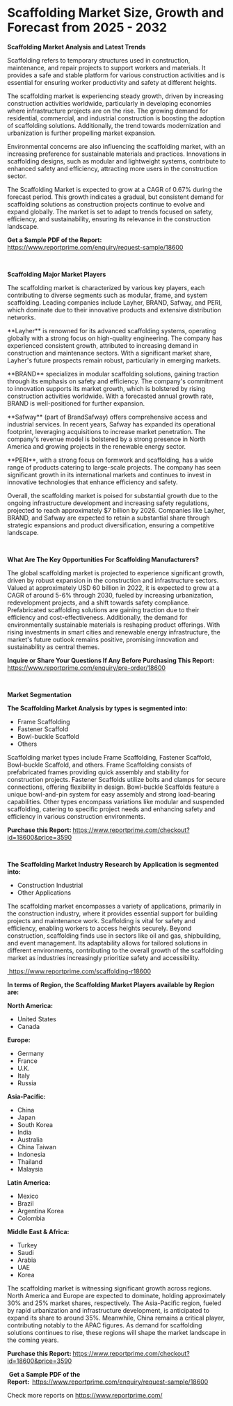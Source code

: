 <p><h1>Scaffolding Market Size, Growth and Forecast from 2025 - 2032</h1></p><p><strong>Scaffolding Market Analysis and Latest Trends</strong></p>
<p><p>Scaffolding refers to temporary structures used in construction, maintenance, and repair projects to support workers and materials. It provides a safe and stable platform for various construction activities and is essential for ensuring worker productivity and safety at different heights. </p><p>The scaffolding market is experiencing steady growth, driven by increasing construction activities worldwide, particularly in developing economies where infrastructure projects are on the rise. The growing demand for residential, commercial, and industrial construction is boosting the adoption of scaffolding solutions. Additionally, the trend towards modernization and urbanization is further propelling market expansion.</p><p>Environmental concerns are also influencing the scaffolding market, with an increasing preference for sustainable materials and practices. Innovations in scaffolding designs, such as modular and lightweight systems, contribute to enhanced safety and efficiency, attracting more users in the construction sector. </p><p>The Scaffolding Market is expected to grow at a CAGR of 0.67% during the forecast period. This growth indicates a gradual, but consistent demand for scaffolding solutions as construction projects continue to evolve and expand globally. The market is set to adapt to trends focused on safety, efficiency, and sustainability, ensuring its relevance in the construction landscape.</p></p>
<p><strong>Get a Sample PDF of the Report:&nbsp;</strong> <a href="https://www.reportprime.com/enquiry/request-sample/18600?utm_campaign=3096&utm_medium=2&utm_source=Github&utm_content=ia&utm_term=19032025&utm_id=scaffolding">https://www.reportprime.com/enquiry/request-sample/18600</a></p>
<p>&nbsp;</p>
<p><strong>Scaffolding Major Market Players</strong></p>
<p><p>The scaffolding market is characterized by various key players, each contributing to diverse segments such as modular, frame, and system scaffolding. Leading companies include Layher, BRAND, Safway, and PERI, which dominate due to their innovative products and extensive distribution networks.</p><p>**Layher** is renowned for its advanced scaffolding systems, operating globally with a strong focus on high-quality engineering. The company has experienced consistent growth, attributed to increasing demand in construction and maintenance sectors. With a significant market share, Layher's future prospects remain robust, particularly in emerging markets.</p><p>**BRAND** specializes in modular scaffolding solutions, gaining traction through its emphasis on safety and efficiency. The company's commitment to innovation supports its market growth, which is bolstered by rising construction activities worldwide. With a forecasted annual growth rate, BRAND is well-positioned for further expansion.</p><p>**Safway** (part of BrandSafway) offers comprehensive access and industrial services. In recent years, Safway has expanded its operational footprint, leveraging acquisitions to increase market penetration. The company's revenue model is bolstered by a strong presence in North America and growing projects in the renewable energy sector.</p><p>**PERI**, with a strong focus on formwork and scaffolding, has a wide range of products catering to large-scale projects. The company has seen significant growth in its international markets and continues to invest in innovative technologies that enhance efficiency and safety.</p><p>Overall, the scaffolding market is poised for substantial growth due to the ongoing infrastructure development and increasing safety regulations, projected to reach approximately $7 billion by 2026. Companies like Layher, BRAND, and Safway are expected to retain a substantial share through strategic expansions and product diversification, ensuring a competitive landscape.</p></p>
<p>&nbsp;</p>
<p><strong>What Are The Key Opportunities For Scaffolding Manufacturers?</strong></p>
<p><p>The global scaffolding market is projected to experience significant growth, driven by robust expansion in the construction and infrastructure sectors. Valued at approximately USD 60 billion in 2022, it is expected to grow at a CAGR of around 5-6% through 2030, fueled by increasing urbanization, redevelopment projects, and a shift towards safety compliance. Prefabricated scaffolding solutions are gaining traction due to their efficiency and cost-effectiveness. Additionally, the demand for environmentally sustainable materials is reshaping product offerings. With rising investments in smart cities and renewable energy infrastructure, the market's future outlook remains positive, promising innovation and sustainability as central themes.</p></p>
<p><strong>Inquire or Share Your Questions If Any Before Purchasing This Report:</strong> <a href="https://www.reportprime.com/enquiry/pre-order/18600?utm_campaign=3096&utm_medium=2&utm_source=Github&utm_content=ia&utm_term=19032025&utm_id=scaffolding">https://www.reportprime.com/enquiry/pre-order/18600</a></p>
<p>&nbsp;</p>
<p><strong>Market Segmentation</strong></p>
<p><strong>The Scaffolding Market Analysis by types is segmented into:</strong></p>
<p><ul><li>Frame Scaffolding</li><li>Fastener Scaffold</li><li>Bowl-buckle Scaffold</li><li>Others</li></ul></p>
<p><p>Scaffolding market types include Frame Scaffolding, Fastener Scaffold, Bowl-buckle Scaffold, and others. Frame Scaffolding consists of prefabricated frames providing quick assembly and stability for construction projects. Fastener Scaffolds utilize bolts and clamps for secure connections, offering flexibility in design. Bowl-buckle Scaffolds feature a unique bowl-and-pin system for easy assembly and strong load-bearing capabilities. Other types encompass variations like modular and suspended scaffolding, catering to specific project needs and enhancing safety and efficiency in various construction environments.</p></p>
<p><strong>Purchase this Report:&nbsp;</strong><a href="https://www.reportprime.com/checkout?id=18600&price=3590&utm_campaign=3096&utm_medium=2&utm_source=Github&utm_content=ia&utm_term=19032025&utm_id=scaffolding">https://www.reportprime.com/checkout?id=18600&price=3590</a></p>
<p>&nbsp;</p>
<p><strong>The Scaffolding Market Industry Research by Application is segmented into:</strong></p>
<p><ul><li>Construction Industrial</li><li>Other Applications</li></ul></p>
<p><p>The scaffolding market encompasses a variety of applications, primarily in the construction industry, where it provides essential support for building projects and maintenance work. Scaffolding is vital for safety and efficiency, enabling workers to access heights securely. Beyond construction, scaffolding finds use in sectors like oil and gas, shipbuilding, and event management. Its adaptability allows for tailored solutions in different environments, contributing to the overall growth of the scaffolding market as industries increasingly prioritize safety and accessibility.</p></p>
<p><a href="https://www.reportprime.com/scaffolding-r18600?utm_campaign=3096&utm_medium=2&utm_source=Github&utm_content=ia&utm_term=19032025&utm_id=scaffolding">&nbsp;https://www.reportprime.com/scaffolding-r18600</a></p>
<p><strong>In terms of Region, the Scaffolding Market Players available by Region are:</strong></p>
<p>
    <p> <strong> North America: </strong>
        <ul>
            <li>United States</li>
            <li>Canada</li>
        </ul>
        </p> 
    <p> <strong> Europe: </strong>
        <ul>
            <li>Germany</li>
            <li>France</li>
            <li>U.K.</li>
            <li>Italy</li>
            <li>Russia</li>
        </ul>
        </p> 
    <p> <strong> Asia-Pacific: </strong>
        <ul>
            <li>China</li>
            <li>Japan</li>
            <li>South Korea</li>
            <li>India</li>
            <li>Australia</li>
            <li>China Taiwan</li>
            <li>Indonesia</li>
            <li>Thailand</li>
            <li>Malaysia</li>
        </ul>
        </p> 
    <p> <strong> Latin America: </strong>
        <ul>
            <li>Mexico</li>
            <li>Brazil</li>
            <li>Argentina Korea</li>
            <li>Colombia</li>
        </ul>
        </p> 
    <p> <strong> Middle East & Africa: </strong>
        <ul>
            <li>Turkey</li>
            <li>Saudi</li>
            <li>Arabia</li>
            <li>UAE</li>
            <li>Korea</li>
        </ul>
    </p>
    </p>
<p><p>The scaffolding market is witnessing significant growth across regions. North America and Europe are expected to dominate, holding approximately 30% and 25% market shares, respectively. The Asia-Pacific region, fueled by rapid urbanization and infrastructure development, is anticipated to expand its share to around 35%. Meanwhile, China remains a critical player, contributing notably to the APAC figures. As demand for scaffolding solutions continues to rise, these regions will shape the market landscape in the coming years.</p></p>
<p><strong>Purchase this Report: </strong><a href="https://www.reportprime.com/checkout?id=18600&price=3590&utm_campaign=3096&utm_medium=2&utm_source=Github&utm_content=ia&utm_term=19032025&utm_id=scaffolding">https://www.reportprime.com/checkout?id=18600&price=3590</a></p>
<p>&nbsp;<strong>Get a Sample PDF of the Report:&nbsp;&nbsp;</strong><a href="https://www.reportprime.com/enquiry/request-sample/18600?utm_campaign=3096&utm_medium=2&utm_source=Github&utm_content=ia&utm_term=19032025&utm_id=scaffolding">https://www.reportprime.com/enquiry/request-sample/18600</a></p>
<p><strong></strong></p>
<p>Check more reports on <a href="https://www.reportprime.com/?utm_campaign=3096&utm_medium=2&utm_source=Github&utm_content=ia&utm_term=19032025&utm_id=scaffolding">https://www.reportprime.com/</a></p>